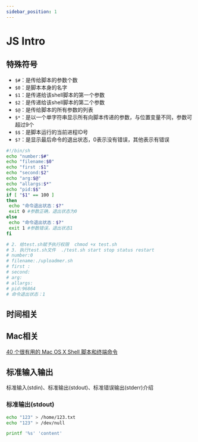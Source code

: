 ```yaml
---
sidebar_position: 1
---
```


# JS Intro

## 特殊符号

- `$#`：是传给脚本的参数个数
- `$0`：是脚本本身的名字
- `$1`：是传递给该shell脚本的第一个参数
- `$2`：是传递给该shell脚本的第二个参数
- `$@`：是传给脚本的所有参数的列表
- `$*`：是以一个单字符串显示所有向脚本传递的参数，与位置变量不同，参数可超过9个
- `$$`：是脚本运行的当前进程ID号
- `$?`：是显示最后命令的退出状态，0表示没有错误，其他表示有错误

```sh
#!/bin/sh
echo "number:$#"
echo "filename:$0"
echo "first :$1"
echo "second:$2"
echo "arg:$@"
echo "allargs:$*"
echo "pid:$$"
if [ "$1" == 100 ]
then
 echo "命令退出状态：$?"
 exit 0 #参数正确，退出状态为0
else
 echo "命令退出状态：$?"
 exit 1 #参数错误，退出状态1
fi

# 2. 给test.sh赋予执行权限  chmod +x test.sh
# 3. 执行test.sh文件  ./test.sh start stop status restart
# number:0
# filename:./uploadmer.sh
# first :
# second:
# arg:
# allargs:
# pid:96864
# 命令退出状态：1
```

## 时间相关

## Mac相关

[40 个很有用的 Mac OS X Shell 脚本和终端命令](https://blog.csdn.net/yuanya/article/details/23442207?utm_medium=distribute.wap_relevant.none-task-blog-2~default~baidujs_baidulandingword~default-0-23442207-blog-130606372.237^v3^wap_relevant_t0_download&spm=1001.2101.3001.4242.1)

## 标准输入输出

标准输入(stdin)、标准输出(stdout)、标准错误输出(stderr)介绍

### 标准输出(stdout)

```sh
echo "123" > /home/123.txt
echo "123" > /dev/null
```

```sh
printf '%s' 'content'
```
